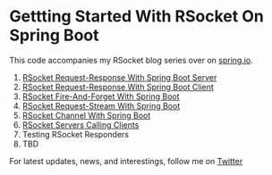 # Gettting Started With RSocket On Spring Boot

This code accompanies my RSocket blog series over on [spring.io][me].

1. [RSocket Request-Response With Spring Boot Server][one]
2. [RSocket Request-Response With Spring Boot Client][two]
3. [RSocket Fire-And-Forget With Spring Boot][three]
4. [RSocket Request-Stream With Spring Boot][four]
5. [RSocket Channel With Spring Boot][five]
6. [RSocket Servers Calling Clients][six]
7. Testing RSocket Responders
8. TBD

For latest updates, news, and interestings, follow me on [Twitter][twitter]

[one]: https://spring.io/blog/2020/03/02/getting-started-with-rsocket-spring-boot-server
[two]: https://spring.io/blog/2020/03/09/getting-started-with-rsocket-spring-boot-client
[three]: https://spring.io/blog/2020/03/16/getting-started-with-rsocket-spring-boot-fire-and-forget
[four]:https://spring.io/blog/2020/03/23/getting-started-with-rsocket-spring-boot-request-stream
[five]: https://spring.io/blog/2020/04/06/getting-started-with-rsocket-spring-boot-channels
[six]: https://spring.io/blog/2020/05/12/getting-started-with-rsocket-servers-calling-clients
[seven]: https://spring.io/blog
[me]: https://spring.io/team/benwilcock
[twitter]: https://twitter.com/benbravo73


